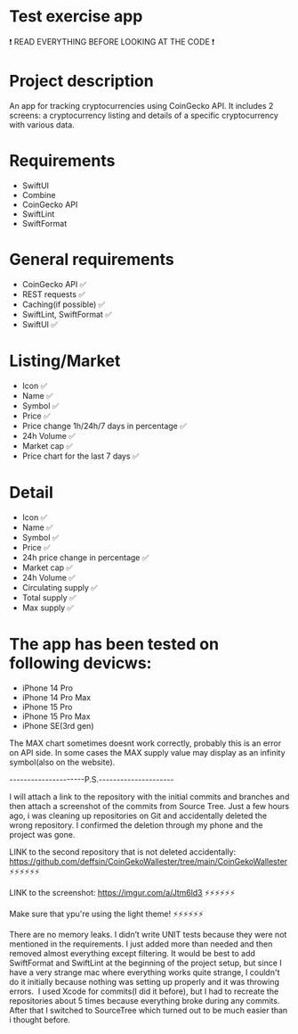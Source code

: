 # Test exercise app

❗️ READ EVERYTHING BEFORE LOOKING AT THE CODE ❗️

# Project description
An app for tracking cryptocurrencies using CoinGecko API. It includes 2 screens: a cryptocurrency listing and details of a specific cryptocurrency with various data.

# Requirements
- SwiftUI
- Combine
- CoinGecko API
- SwiftLint
- SwiftFormat

# General requirements
- CoinGecko API ✅
- REST requests ✅
- Caching(if possible) ✅
- SwiftLint, SwiftFormat ✅
- SwiftUI ✅

# Listing/Market
- Icon ✅
- Name ✅
- Symbol ✅
- Price ✅
- Price change 1h/24h/7 days in percentage ✅
- 24h Volume ✅
- Market cap ✅
- Price chart for the last 7 days ✅

# Detail
- Icon ✅
- Name ✅
- Symbol ✅
- Price ✅
- 24h price change in percentage ✅
- Market cap ✅
- 24h Volume ✅
- Circulating supply ✅
- Total supply ✅
- Max supply ✅

# The app has been tested on following devicws:
- iPhone 14 Pro
- iPhone 14 Pro Max
- iPhone 15 Pro
- iPhone 15 Pro Max
- iPhone SE(3rd gen)

The MAX chart sometimes doesnt work correctly, probably this is an error on API side.
In some cases the MAX supply value may display as an infinity symbol(also on the website).



---------------------P.S.---------------------

I will attach a link to the repository with the initial commits and branches and then attach a screenshot of the commits from Source Tree. 
Just a few hours ago, i was cleaning up repositories on Git and accidentally deleted the wrong repository. I confirmed the deletion through my phone and the project was gone.


LINK to the second repository that is not deleted accidentally: https://github.com/deffsin/CoinGekoWallester/tree/main/CoinGekoWallester ⚡️⚡️⚡️⚡️⚡️⚡️

LINK to the screenshot: https://imgur.com/a/Jtm6ld3 ⚡️⚡️⚡️⚡️⚡️⚡️

Make sure that ypu're using the light theme! ⚡️⚡️⚡️⚡️⚡️⚡️

There are no memory leaks. I didn’t write UNIT tests because they were not mentioned in the requirements. I just added more than needed and then removed almost everything except filtering.
It would be best to add SwiftFormat and SwiftLint at the  beginning of the project setup, but since I have a very strange mac where everything works quite strange, I couldn't do it initially because nothing was setting up properly and it was throwing errors. 
 I used Xcode for commits(I did it before), but I had to recreate the repositories about 5 times because everything broke during any commits. After that I switched to SourceTree which turned out to be much easier than i thought before.
